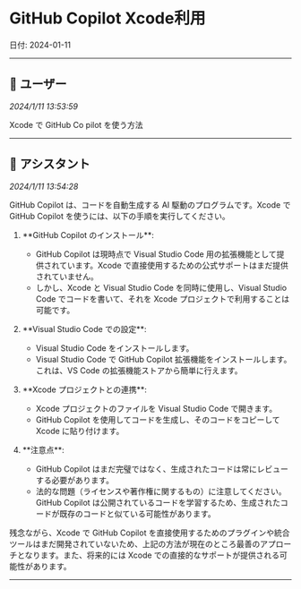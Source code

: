 # GitHub Copilot Xcode利用

日付: 2024-01-11

---

## 👤 ユーザー
*2024/1/11 13:53:59*

Xcode で GitHub Co pilot を使う方法

---

## 🤖 アシスタント
*2024/1/11 13:54:28*

GitHub Copilot は、コードを自動生成する AI 駆動のプログラムです。Xcode で GitHub Copilot を使うには、以下の手順を実行してください。

1. \*\*GitHub Copilot のインストール\*\*:
   - GitHub Copilot は現時点で Visual Studio Code 用の拡張機能として提供されています。Xcode で直接使用するための公式サポートはまだ提供されていません。
   - しかし、Xcode と Visual Studio Code を同時に使用し、Visual Studio Code でコードを書いて、それを Xcode プロジェクトで利用することは可能です。

2. \*\*Visual Studio Code での設定\*\*:
   - Visual Studio Code をインストールします。
   - Visual Studio Code で GitHub Copilot 拡張機能をインストールします。これは、VS Code の拡張機能ストアから簡単に行えます。

3. \*\*Xcode プロジェクトとの連携\*\*:
   - Xcode プロジェクトのファイルを Visual Studio Code で開きます。
   - GitHub Copilot を使用してコードを生成し、そのコードをコピーして Xcode に貼り付けます。

4. \*\*注意点\*\*:
   - GitHub Copilot はまだ完璧ではなく、生成されたコードは常にレビューする必要があります。
   - 法的な問題（ライセンスや著作権に関するもの）に注意してください。GitHub Copilot は公開されているコードを学習するため、生成されたコードが既存のコードと似ている可能性があります。

残念ながら、Xcode で GitHub Copilot を直接使用するためのプラグインや統合ツールはまだ開発されていないため、上記の方法が現在のところ最善のアプローチとなります。また、将来的には Xcode での直接的なサポートが提供される可能性があります。

---
